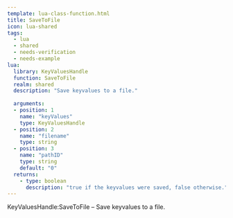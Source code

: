 ```yaml
---
template: lua-class-function.html
title: SaveToFile
icon: lua-shared
tags:
  - lua
  - shared
  - needs-verification
  - needs-example
lua:
  library: KeyValuesHandle
  function: SaveToFile
  realm: shared
  description: "Save keyvalues to a file."
  
  arguments:
  - position: 1
    name: "keyValues"
    type: KeyValuesHandle
  - position: 2
    name: "filename"
    type: string
  - position: 3
    name: "pathID"
    type: string
    default: "0"
  returns:
    - type: boolean
      description: "true if the keyvalues were saved, false otherwise."
---
```


<div class="lua__search__keywords">
KeyValuesHandle:SaveToFile &#x2013; Save keyvalues to a file.
</div>
